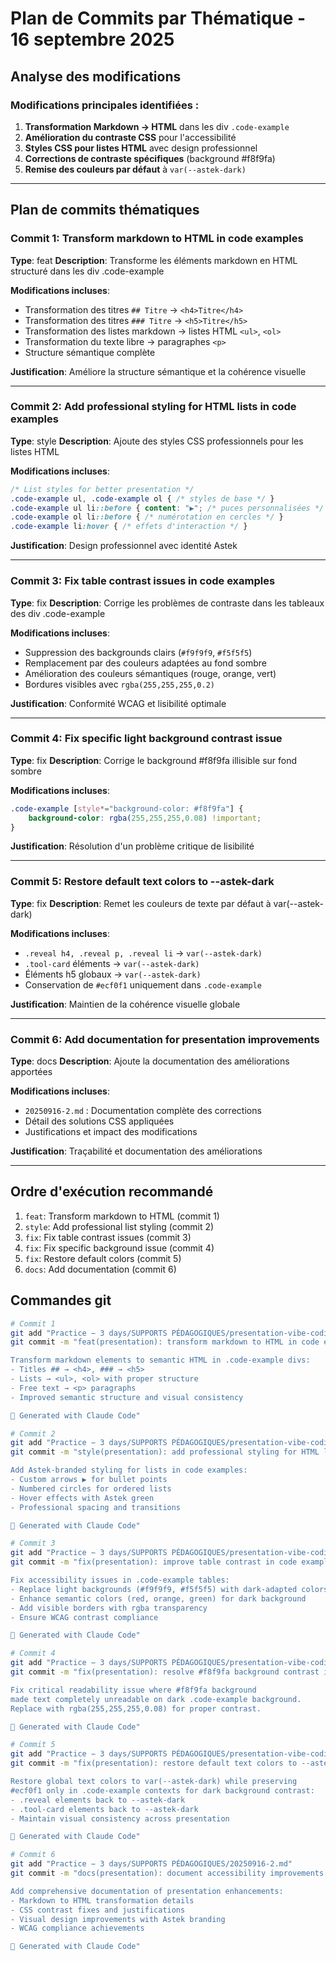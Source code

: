 # Plan de Commits par Thématique - 16 septembre 2025

## Analyse des modifications

### Modifications principales identifiées :
1. **Transformation Markdown → HTML** dans les div `.code-example`
2. **Amélioration du contraste CSS** pour l'accessibilité
3. **Styles CSS pour listes HTML** avec design professionnel
4. **Corrections de contraste spécifiques** (background #f8f9fa)
5. **Remise des couleurs par défaut** à `var(--astek-dark)`

---

## Plan de commits thématiques

### Commit 1: Transform markdown to HTML in code examples
**Type**: feat
**Description**: Transforme les éléments markdown en HTML structuré dans les div .code-example

**Modifications incluses**:
- Transformation des titres `## Titre` → `<h4>Titre</h4>`
- Transformation des titres `### Titre` → `<h5>Titre</h5>`
- Transformation des listes markdown → listes HTML `<ul>`, `<ol>`
- Transformation du texte libre → paragraphes `<p>`
- Structure sémantique complète

**Justification**: Améliore la structure sémantique et la cohérence visuelle

---

### Commit 2: Add professional styling for HTML lists in code examples
**Type**: style
**Description**: Ajoute des styles CSS professionnels pour les listes HTML

**Modifications incluses**:
```css
/* List styles for better presentation */
.code-example ul, .code-example ol { /* styles de base */ }
.code-example ul li::before { content: "▶"; /* puces personnalisées */ }
.code-example ol li::before { /* numérotation en cercles */ }
.code-example li:hover { /* effets d'interaction */ }
```

**Justification**: Design professionnel avec identité Astek

---

### Commit 3: Fix table contrast issues in code examples
**Type**: fix
**Description**: Corrige les problèmes de contraste dans les tableaux des div .code-example

**Modifications incluses**:
- Suppression des backgrounds clairs (`#f9f9f9`, `#f5f5f5`)
- Remplacement par des couleurs adaptées au fond sombre
- Amélioration des couleurs sémantiques (rouge, orange, vert)
- Bordures visibles avec `rgba(255,255,255,0.2)`

**Justification**: Conformité WCAG et lisibilité optimale

---

### Commit 4: Fix specific light background contrast issue
**Type**: fix
**Description**: Corrige le background #f8f9fa illisible sur fond sombre

**Modifications incluses**:
```css
.code-example [style*="background-color: #f8f9fa"] {
    background-color: rgba(255,255,255,0.08) !important;
}
```

**Justification**: Résolution d'un problème critique de lisibilité

---

### Commit 5: Restore default text colors to --astek-dark
**Type**: fix
**Description**: Remet les couleurs de texte par défaut à var(--astek-dark)

**Modifications incluses**:
- `.reveal h4, .reveal p, .reveal li` → `var(--astek-dark)`
- `.tool-card` éléments → `var(--astek-dark)`
- Éléments h5 globaux → `var(--astek-dark)`
- Conservation de `#ecf0f1` uniquement dans `.code-example`

**Justification**: Maintien de la cohérence visuelle globale

---

### Commit 6: Add documentation for presentation improvements
**Type**: docs
**Description**: Ajoute la documentation des améliorations apportées

**Modifications incluses**:
- `20250916-2.md` : Documentation complète des corrections
- Détail des solutions CSS appliquées
- Justifications et impact des modifications

**Justification**: Traçabilité et documentation des améliorations

---

## Ordre d'exécution recommandé

1. `feat`: Transform markdown to HTML (commit 1)
2. `style`: Add professional list styling (commit 2)
3. `fix`: Fix table contrast issues (commit 3)
4. `fix`: Fix specific background issue (commit 4)
5. `fix`: Restore default colors (commit 5)
6. `docs`: Add documentation (commit 6)

## Commandes git

```bash
# Commit 1
git add "Practice − 3 days/SUPPORTS PÉDAGOGIQUES/presentation-vibe-coding-complete.html"
git commit -m "feat(presentation): transform markdown to HTML in code examples

Transform markdown elements to semantic HTML in .code-example divs:
- Titles ## → <h4>, ### → <h5>
- Lists → <ul>, <ol> with proper structure
- Free text → <p> paragraphs
- Improved semantic structure and visual consistency

🤖 Generated with Claude Code"

# Commit 2
git add "Practice − 3 days/SUPPORTS PÉDAGOGIQUES/presentation-vibe-coding-complete.html"
git commit -m "style(presentation): add professional styling for HTML lists

Add Astek-branded styling for lists in code examples:
- Custom arrows ▶ for bullet points
- Numbered circles for ordered lists
- Hover effects with Astek green
- Professional spacing and transitions

🤖 Generated with Claude Code"

# Commit 3
git add "Practice − 3 days/SUPPORTS PÉDAGOGIQUES/presentation-vibe-coding-complete.html"
git commit -m "fix(presentation): improve table contrast in code examples

Fix accessibility issues in .code-example tables:
- Replace light backgrounds (#f9f9f9, #f5f5f5) with dark-adapted colors
- Enhance semantic colors (red, orange, green) for dark background
- Add visible borders with rgba transparency
- Ensure WCAG contrast compliance

🤖 Generated with Claude Code"

# Commit 4
git add "Practice − 3 days/SUPPORTS PÉDAGOGIQUES/presentation-vibe-coding-complete.html"
git commit -m "fix(presentation): resolve #f8f9fa background contrast issue

Fix critical readability issue where #f8f9fa background
made text completely unreadable on dark .code-example background.
Replace with rgba(255,255,255,0.08) for proper contrast.

🤖 Generated with Claude Code"

# Commit 5
git add "Practice − 3 days/SUPPORTS PÉDAGOGIQUES/presentation-vibe-coding-complete.html"
git commit -m "fix(presentation): restore default text colors to --astek-dark

Restore global text colors to var(--astek-dark) while preserving
#ecf0f1 only in .code-example contexts for dark background contrast:
- .reveal elements back to --astek-dark
- .tool-card elements back to --astek-dark
- Maintain visual consistency across presentation

🤖 Generated with Claude Code"

# Commit 6
git add "Practice − 3 days/SUPPORTS PÉDAGOGIQUES/20250916-2.md"
git commit -m "docs(presentation): document accessibility improvements

Add comprehensive documentation of presentation enhancements:
- Markdown to HTML transformation details
- CSS contrast fixes and justifications
- Visual design improvements with Astek branding
- WCAG compliance achievements

🤖 Generated with Claude Code"
```